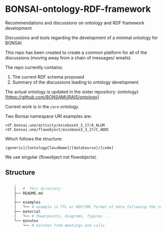 # BONSAI-ontology-RDF-framework
Recommendations and discussions on ontology and RDF framework development


Discussions and tools regarding the development of a minimal ontology for BONSAI.

This repo has been created to create a common platform for all of the discussions (moving away from a chain of messages/ emails).

The repo currently contains:

1. The current RDF schema proposed
2. Summary of the discussions leading to ontology development


The actual ontology is updated in the sister repository: (ontology)[https://github.com/BONSAMURAIS/ontology]

Current work is in the `core` ontology.

Two Bonsai namespace URI examples are:

```
rdf.bonsai.uno/activity/exiobase3_3_17/A_ALUM
rdf.bonsai.uno/flowobject/exiobase3_3_17/C_ADDC
```

Which follows the structure:

```[generic]/[ontologyClassName]/[dataSource]/[code]```

We use singular (flowobject not flowobjects). 

## Structure

```bash
    .
    │   #  This directory
    ├── README.md
    │
    ├── examples
    │   └── # example in TTL or RDF/XML format of data following the schema
    ├── material
    │   └── # Powerpoints, diagrams, figures ...
    └── minutes
        └── # minutes from meetings and calls
```
